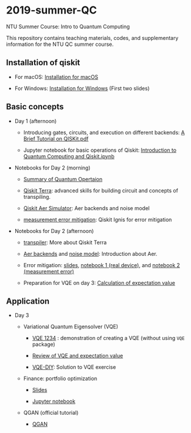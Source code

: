 # 2019-summer-QC
NTU Summer Course: Intro to Quantum Computing

This repository contains teaching materials, codes, and supplementary information for the NTU QC summer course.

## Installation of qiskit
* For macOS: [Installation for macOS](https://github.com/m24639297/2019-summer-QC/blob/master/Day1/Installation%20macOS.ipynb)

* For Windows: [Installation for Windows](https://github.com/m24639297/2019-summer-QC/blob/master/Day1/A%20Brief%20Tutorial%20on%20QISKit.pdf)
(First two slides)

## Basic concepts
* Day 1 (afternoon)
  
  * Introducing gates, circuits, and execution on different backends: [A Brief Tutorial on QISKit.pdf](https://github.com/m24639297/2019-summer-QC/blob/master/Day1/A%20Brief%20Tutorial%20on%20QISKit.pdf)

  * Jupyter notebook for basic operations of Qiskit: [Introduction to Quantum Computing and Qiskit.ipynb](https://github.com/m24639297/2019-summer-QC/blob/master/Day1/Introduction%20to%20Quantum%20Computing%20and%20Qiskit%20%20(Day-1).ipynb)


* Notebooks for Day 2 (morning)

   * [Summary of Quantum Opertaion](https://github.com/m24639297/2019-summer-QC/blob/master/Day2/summary_of_quantum_operations.ipynb) 
   
   * [Qiskit Terra](https://github.com/m24639297/2019-summer-QC/blob/master/Day2/Qiskit%20Terra_short_course.ipynb): advanced skills for building circuit and concepts of transpiling. 
   
   * [Qiskit Aer Simulator](https://github.com/m24639297/2019-summer-QC/blob/master/Day2/Qiskit_aer_Simulators_short_course.ipynb): Aer backends and noise model
   
   * [measurement error mitigation](https://github.com/m24639297/2019-summer-QC/blob/master/Day2/measurement_error_mitigation-short_course.ipynb): Qiskit Ignis for error mitigation
   
* Notebooks for Day 2 (afternoon)
   * [transpiler](https://github.com/m24639297/2019-summer-QC/blob/master/Day2/Introduction-to-Quantum-Computing-and-Qiskit-Day-2.ipynb): More about Qiskit Terra
   
   * [Aer backends](https://github.com/m24639297/2019-summer-QC/blob/master/Day2/Aer%20backends.ipynb) and [noise model](https://github.com/m24639297/2019-summer-QC/blob/master/Day2/noise%20model.ipynb): Introduction about Aer.
   
   * Error mitigation: [slides](https://github.com/m24639297/2019-summer-QC/blob/master/Day2/Error%20mitigation.pdf), [notebook 1 (real device)](https://github.com/m24639297/2019-summer-QC/blob/master/Day2/Error%20mitigation%20on%20real%20devices.ipynb), and [notebook 2 (measurement error)](https://github.com/m24639297/2019-summer-QC/blob/master/Day2/Measurement%20Error%20Mitigation.ipynb)
   
   * Preparation for VQE on day 3: [Calculation of expectation value](https://github.com/m24639297/2019-summer-QC/blob/master/Day2/Measure-the-Expectation-Value-of-Pauli-Matrices.pdf)
   
   
## Application 

* Day 3

  * Variational Quantum Eigensolver (VQE)
      <!--* [DIY notebook](https://github.com/m24639297/2019-summer-QC/blob/master/VQE-DIY.ipynb) (TO BE UPLOADED)-->
    
      * [VQE 1234](https://github.com/m24639297/2019-summer-QC/blob/master/Day3/Introduction-to-Quantum-Computing-and-Qiskit-Day-3.ipynb) : demonstration of creating a VQE (without using `VQE` package)
      
      * [Review of VQE and expectation value](https://github.com/m24639297/2019-summer-QC/blob/master/Day3/Variational-Quantum-Eigensolver.pdf)

      * [VQE-DIY](https://github.com/m24639297/2019-summer-QC/blob/master/Day3/VQE-DIY.ipynb): Solution to VQE exercise

  * Finance: portfolio optimization
      * [Slides](https://github.com/m24639297/2019-summer-QC/blob/master/Day3/Qiskit-Finance.pdf)
      
      * [Jupyter notebook](https://github.com/m24639297/2019-summer-QC/blob/master/Day3/portfolio.ipynb)
    
  * QGAN (official tutorial)
      * [QGAN](https://github.com/m24639297/2019-summer-QC/blob/master/Day3/qgans_for_loading_random_distributions.ipynb)
    
  

